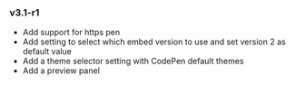 ### v3.1-r1

* Add support for https pen
* Add setting to select which embed version to use and set version 2 as default value
* Add a theme selector setting with CodePen default themes
* Add a preview panel